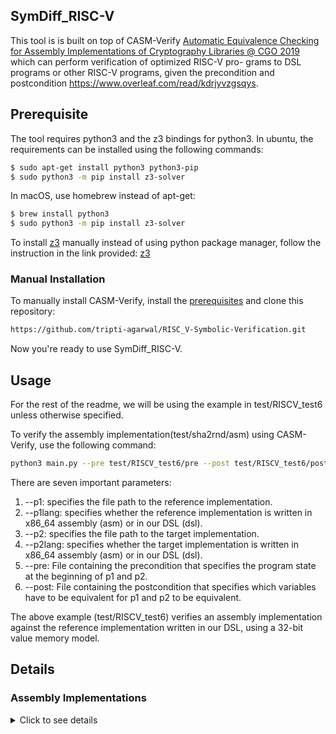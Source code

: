 

## SymDiff_RISC-V
This tool is is built on top of CASM-Verify [Automatic Equivalence Checking for Assembly Implementations of Cryptography Libraries @ CGO 2019](https://www.cs.rutgers.edu/~santosh.nagarakatte/papers/cgo19-casmverify-preprint.pdf)  which can perform verification of optimized RISC-V pro-
grams to DSL programs or other RISC-V programs, given the precondition and postcondition https://www.overleaf.com/read/kdrjyvzgsqys.  

## Prerequisite
The tool requires python3 and the z3 bindings for python3. In ubuntu, the requirements can be installed using the following commands:
```bash
$ sudo apt-get install python3 python3-pip
$ sudo python3 -m pip install z3-solver
```
In macOS, use homebrew instead of apt-get:
```bash
$ brew install python3
$ sudo python3 -m pip install z3-solver
```

To install [z3](https://github.com/Z3Prover/z3) manually instead of using python package manager, follow the instruction in the link provided: [z3](https://github.com/Z3Prover/z3)


### Manual Installation
To manually install CASM-Verify, install the [prerequisites](https://github.com/rutgers-apl/CASM-Verify/blob/master/README.md#prerequisite) and clone this repository:
```bash
https://github.com/tripti-agarwal/RISC_V-Symbolic-Verification.git
```
Now you're ready to use SymDiff_RISC-V.


## Usage
For the rest of the readme, we will be using the example in test/RISCV_test6 unless otherwise specified.

To verify the assembly implementation(test/sha2rnd/asm) using CASM-Verify, use the following command:
```bash
python3 main.py --pre test/RISCV_test6/pre --post test/RISCV_test6/post --p1 test/RISCV_test6/dsl --p1lang dsl --p2 test/RISCV_test6/asm --p2lang asm --mem-model 32
```
There are seven important parameters:
  1) --p1: specifies the file path to the reference implementation.
  2) --p1lang: specifies whether the reference implementation is written in x86_64 assembly (asm) or in our DSL (dsl).
  3) --p2: specifies the file path to the target implementation.
  4) --p2lang: specifies whether the target implementation is written in x86_64 assembly (asm) or in our DSL (dsl).
  5) --pre: File containing the precondition that specifies the program state at the beginning of p1 and p2.
  6) --post: File containing the postcondition that specifies which variables have to be equivalent for p1 and p2 to be equivalent.
  
The above example (test/RISCV_test6) verifies an assembly implementation against the reference implementation written in our DSL, using a 32-bit value memory model.



## Details

### Assembly Implementations
<details><summary>Click to see details</summary>
<p>

SymDiff_RISC-V accepts RISC-V syntax of assembly instructions. 

</p>
</details>




